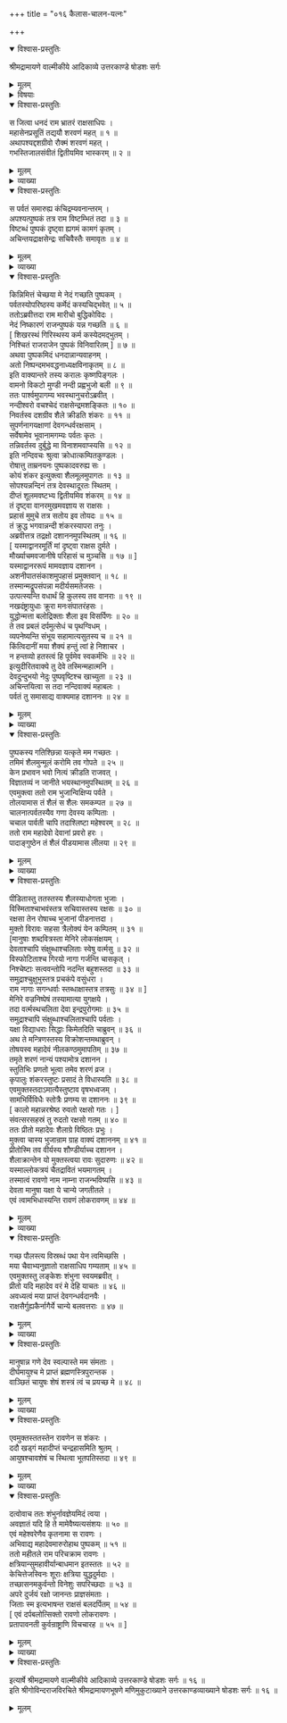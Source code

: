+++
title = "०१६ कैलास-चालन-यत्नः"

+++

<details open><summary>विश्वास-प्रस्तुतिः</summary>

श्रीमद्रामायणे वाल्मीकीये आदिकाव्ये उत्तरकाण्डे षोडशः सर्गः
</details>

<details><summary>मूलम्</summary>

श्रीमद्रामायणे वाल्मीकीये आदिकाव्ये उत्तरकाण्डे षोडशः सर्गः
</details>

<details><summary>विषयाः</summary>

कैलासाद् अवतीर्य  
मध्ये-स्कन्द-वनं गते रावणे  
रुद्राज्ञया रुद्ध-संचारे सति पुष्पके  
तत्-कारणं बहुधा तर्कयति सति  
तं प्रति नन्दिकेश्वरेण तस्य शंकर-क्रीडा-स्थानत्वोक्त्या  
गमन-प्रतिरोधनम् ॥ १ ॥  

तत्र रावणे नन्दिकेश्वरं प्रति  
वानर-मुख इति सावज्ञम् अपहसति सति  
तं प्रति नन्दिना  
वानरैः पराभव-संभव-कारक-शापदानम् ॥ २ ॥  

रावणेन विमान-स्तंभन-ज--रोषान्  
निज-भुजानाम् अधःप्रसारणेन कैलास-चालनम् ॥ ३ ॥  
हरेण पादाङ्गुष्ठेन शैलावष्टंभे  
अधस्-सक्त-बाहुना दशाननेन  
वर्ष-सहस्रं-महा-रावम् **आक्रोशनम्** ॥ ४ ॥  
मन्त्रि-बोधनाद्  
रावणेन स्तुत्या प्रसादितेन रुद्रेण  
तस्मै रावण-नाम-दान-पूर्वकं  
तदीप्सित-वर-प्रदानम् ॥ ५ ॥
</details>

<details open><summary>विश्वास-प्रस्तुतिः</summary>

स जित्वा धनदं राम भ्रातरं राक्षसाधिपः ।  
महासेनप्रसूतिं तद्ययौ शरवणं महत् ॥ १ ॥  
अथापश्यद्दशग्रीवो रौक्मं शरवणं महत् ।  
गभस्तिजालसंवीतं द्वितीयमिव भास्करम् ॥ २ ॥
</details>

<details><summary>मूलम्</summary>

स जित्वा धनदं राम भ्रातरं राक्षसाधिपः ।  
महासेनप्रसूतिं तद्ययौ शरवणं महत् ॥ १ ॥  
अथापश्यद्दशग्रीवो रौक्मं शरवणं महत् ।  
गभस्तिजालसंवीतं द्वितीयमिव भास्करम् ॥ २ ॥
</details>

<details><summary>व्याख्या</summary>

महासेनप्रसूतिं स्कन्दप्रसूतिस्थानं । अपश्यदित्यादि पूर्वसर्गान्तोक्तसंक्षेपप्रपञ्चनम् ॥ १-२ ॥
</details>

<details open><summary>विश्वास-प्रस्तुतिः</summary>

स पर्वतं समारुह्य कंचिद्रम्यवनान्तरम् ।  
अपश्यत्पुष्पकं तत्र राम विष्टम्भितं तदा ॥ ३ ॥  
विष्टब्धं पुष्पकं दृष्ट्वा ह्यगमं कामगं कृतम् ।  
अचिन्तयद्राक्षसेन्द्रः सचिवैस्तैः समावृतः ॥ ४ ॥
</details>

<details><summary>मूलम्</summary>

स पर्वतं समारुह्य कंचिद्रम्यवनान्तरम् ।  
अपश्यत्पुष्पकं तत्र राम विष्टम्भितं तदा ॥ ३ ॥  
विष्टब्धं पुष्पकं दृष्ट्वा ह्यगमं कामगं कृतम् ।  
अचिन्तयद्राक्षसेन्द्रः सचिवैस्तैः समावृतः ॥ ४ ॥
</details>

<details><summary>व्याख्या</summary>

विष्टम्भितं रुद्राज्ञयारुद्धसंचारं । कामगं पुष्पकं अगममिति राक्षसश्चिन्तयामासेत्यन्वयः ॥ ३-४ ॥
</details>

<details open><summary>विश्वास-प्रस्तुतिः</summary>

किन्निमित्तं चेच्छया मे नेदं गच्छति पुष्पकम् ।  
पर्वतस्योपरिष्ठस्य कर्मेदं कस्यचिद्भवेत् ॥ ५ ॥  
ततोऽब्रवीत्तदा राम मारीचो बुद्धिकोविदः ।  
नेदं निष्कारणं राजन्पुष्पकं यन्न गच्छति ॥ ६ ॥  
\[ शिखरस्थं गिरिस्थस्य कर्म कस्येदमद्भुतम् ।  
निश्चितं राजराजेन पुष्पकं विनिवारितम् \] ॥ ७ ॥  
अथवा पुष्पकमिदं धनदान्नान्यवाहनम् ।  
अतो निष्पन्दमभवद्धनाध्यक्षविनाकृतम् ॥ ८ ॥  
इति वाक्यान्तरे तस्य करालः कृष्णपिङ्गलः ।  
वामनो विकटो मुण्डी नन्दी प्रह्वभुजो बली ॥ ९ ॥  
ततः पार्श्वमुपागम्य भवस्थानुचरोऽब्रवीत् ।  
नन्दीश्वरो वचश्चेदं राक्षसेन्द्रमशङ्कितः ॥ १० ॥  
निवर्तस्व दशग्रीव शैले क्रीडति शंकरः ॥ ११ ॥  
सुपर्णनागयक्षाणां देवगन्धर्वरक्षसाम् ।  
सर्वेषामेव भूवानामगम्यः पर्वतः कृतः ।  
तन्निवर्तस्व दुर्बुद्धे मा विनाशमवाप्स्यसि ॥ १२ ॥  
इति नन्दिवचः श्रुत्वा क्रोधात्कम्पितकुण्डलः ।  
रोषात्तु ताम्रनयनः पुष्पकादवरुह्य सः ।  
कोयं शंकर इत्युक्त्वा शैलमूलमुपागतः ॥ १३ ॥  
सोपश्यन्नन्दिनं तत्र देवस्थादूरतः स्थितम् ।  
दीप्तं शूलमवष्टभ्य द्वितीयमिव शंकरम् ॥ १४ ॥  
तं दृष्ट्वा वानरमुखमवज्ञाय स राक्षसः ।  
प्रहासं मुमुचे तत्र सतोय इव तोयदः ॥ १५ ॥  
तं क्रुद्ध भगवान्नन्दी शंकरस्यापरा तनुः ।  
अब्रवीत्तत्र तद्रक्षो दशाननमुपस्थितम् ॥ १६ ॥  
\[ यस्माद्वानरमूर्तिं मां दृष्ट्वा राक्षस दुर्मते ।  
मौर्ख्याचमवजानीषे परिहासं च मुञ्चसि ॥ १७ ॥ \]  
यस्माद्वानररूपं मामवज्ञाय दशानन ।  
अशनीपातसंकाशमुपहासं प्रमुक्तवान् ॥ १८ ॥  
तस्मान्मद्रूपसंपन्ना मदीर्यसमतेजसः ।  
उत्पत्स्यन्ति वधार्थं हि कुलस्य तव वानराः ॥ १९ ॥  
नखदंष्ट्रायुधाः क्रूरा मनःसंपातरंहसः ।  
युद्धोन्मत्ता बलोद्रिक्ताः शैला इव विसर्पिणः ॥ २० ॥  
ते तव प्रबलं दर्पमुत्सेधं च पृथग्विधम् ।  
व्यपनेष्यन्ति संभूय सहामात्यसुतस्य च ॥ २१ ॥  
किंत्विदानीं मया शैक्यं हन्तुं त्वां हे निशाचर ।  
न हन्तव्यो हतस्त्वं हि पूर्वमेव स्वकर्मभिः ॥ २२ ॥  
इत्युदीरितवाक्ये तु देवे तस्मिन्महात्मनि ।  
देवदुन्दुभयो नेदुः पुष्पवृष्टिश्च खाच्युता ॥ २३ ॥  
अचिन्तयित्वा स तदा नन्दिवाक्यं महाबलः ।  
पर्वतं तु समासाद्य वाक्यमाह दशाननः ॥ २४ ॥
</details>

<details><summary>मूलम्</summary>

किन्निमित्तं चेच्छया मे नेदं गच्छति पुष्पकम् ।  
पर्वतस्योपरिष्ठस्य कर्मेदं कस्यचिद्भवेत् ॥ ५ ॥  
ततोऽब्रवीत्तदा राम मारीचो बुद्धिकोविदः ।  
नेदं निष्कारणं राजन्पुष्पकं यन्न गच्छति ॥ ६ ॥  
\[ शिखरस्थं गिरिस्थस्य कर्म कस्येदमद्भुतम् ।  
निश्चितं राजराजेन पुष्पकं विनिवारितम् \] ॥ ७ ॥  
अथवा पुष्पकमिदं धनदान्नान्यवाहनम् ।  
अतो निष्पन्दमभवद्धनाध्यक्षविनाकृतम् ॥ ८ ॥  
इति वाक्यान्तरे तस्य करालः कृष्णपिङ्गलः ।  
वामनो विकटो मुण्डी नन्दी प्रह्वभुजो बली ॥ ९ ॥  
ततः पार्श्वमुपागम्य भवस्थानुचरोऽब्रवीत् ।  
नन्दीश्वरो वचश्चेदं राक्षसेन्द्रमशङ्कितः ॥ १० ॥  
निवर्तस्व दशग्रीव शैले क्रीडति शंकरः ॥ ११ ॥  
सुपर्णनागयक्षाणां देवगन्धर्वरक्षसाम् ।  
सर्वेषामेव भूवानामगम्यः पर्वतः कृतः ।  
तन्निवर्तस्व दुर्बुद्धे मा विनाशमवाप्स्यसि ॥ १२ ॥  
इति नन्दिवचः श्रुत्वा क्रोधात्कम्पितकुण्डलः ।  
रोषात्तु ताम्रनयनः पुष्पकादवरुह्य सः ।  
कोयं शंकर इत्युक्त्वा शैलमूलमुपागतः ॥ १३ ॥  
सोपश्यन्नन्दिनं तत्र देवस्थादूरतः स्थितम् ।  
दीप्तं शूलमवष्टभ्य द्वितीयमिव शंकरम् ॥ १४ ॥  
तं दृष्ट्वा वानरमुखमवज्ञाय स राक्षसः ।  
प्रहासं मुमुचे तत्र सतोय इव तोयदः ॥ १५ ॥  
तं क्रुद्ध भगवान्नन्दी शंकरस्यापरा तनुः ।  
अब्रवीत्तत्र तद्रक्षो दशाननमुपस्थितम् ॥ १६ ॥  
\[ यस्माद्वानरमूर्तिं मां दृष्ट्वा राक्षस दुर्मते ।  
मौर्ख्याचमवजानीषे परिहासं च मुञ्चसि ॥ १७ ॥ \]  
यस्माद्वानररूपं मामवज्ञाय दशानन ।  
अशनीपातसंकाशमुपहासं प्रमुक्तवान् ॥ १८ ॥  
तस्मान्मद्रूपसंपन्ना मदीर्यसमतेजसः ।  
उत्पत्स्यन्ति वधार्थं हि कुलस्य तव वानराः ॥ १९ ॥  
नखदंष्ट्रायुधाः क्रूरा मनःसंपातरंहसः ।  
युद्धोन्मत्ता बलोद्रिक्ताः शैला इव विसर्पिणः ॥ २० ॥  
ते तव प्रबलं दर्पमुत्सेधं च पृथग्विधम् ।  
व्यपनेष्यन्ति संभूय सहामात्यसुतस्य च ॥ २१ ॥  
किंत्विदानीं मया शैक्यं हन्तुं त्वां हे निशाचर ।  
न हन्तव्यो हतस्त्वं हि पूर्वमेव स्वकर्मभिः ॥ २२ ॥  
इत्युदीरितवाक्ये तु देवे तस्मिन्महात्मनि ।  
देवदुन्दुभयो नेदुः पुष्पवृष्टिश्च खाच्युता ॥ २३ ॥  
अचिन्तयित्वा स तदा नन्दिवाक्यं महाबलः ।  
पर्वतं तु समासाद्य वाक्यमाह दशाननः ॥ २४ ॥
</details>

<details><summary>व्याख्या</summary>

कस्य कस्य पुरुषस्य । इदं कर्म भवेत् ॥ ५-२४ ॥
</details>

<details open><summary>विश्वास-प्रस्तुतिः</summary>

पुष्पकस्य गतिश्छिन्ना यत्कृते मम गच्छतः ।  
तमिमं शैलमुन्मूलं करोमि तव गोपते ॥ २५ ॥  
केन प्रभावन भवो नित्यं क्रीडति राजवत् ।  
विज्ञातव्यं न जानीते भयस्थानमुपस्थितम् ॥ २६ ॥  
एवमुक्त्वा ततो राम भुजान्विक्षिप्य पर्वते ।  
तोलयामास तं शैलं स शैलः समकम्पत ॥ २७ ॥  
चालनात्पर्वतस्यैव गणा देवस्य कम्पिताः ।  
चचाल पार्वती चापि तदाश्लिष्टा महेश्वरम् ॥ २८ ॥  
ततो राम महादेवो देवानां प्रवरो हरः ।  
पादाङ्गुष्ठेन तं शैलं पीडयामास लीलया ॥ २९ ॥
</details>

<details><summary>मूलम्</summary>

पुष्पकस्य गतिश्छिन्ना यत्कृते मम गच्छतः ।  
तमिमं शैलमुन्मूलं करोमि तव गोपते ॥ २५ ॥  
केन प्रभावन भवो नित्यं क्रीडति राजवत् ।  
विज्ञातव्यं न जानीते भयस्थानमुपस्थितम् ॥ २६ ॥  
एवमुक्त्वा ततो राम भुजान्विक्षिप्य पर्वते ।  
तोलयामास तं शैलं स शैलः समकम्पत ॥ २७ ॥  
चालनात्पर्वतस्यैव गणा देवस्य कम्पिताः ।  
चचाल पार्वती चापि तदाश्लिष्टा महेश्वरम् ॥ २८ ॥  
ततो राम महादेवो देवानां प्रवरो हरः ।  
पादाङ्गुष्ठेन तं शैलं पीडयामास लीलया ॥ २९ ॥
</details>

<details><summary>व्याख्या</summary>

गोपते हे वृषभपते रुद्र ॥ २५-२९ ॥
</details>

<details open><summary>विश्वास-प्रस्तुतिः</summary>

पीडितास्तु ततस्तस्य शैलस्याधोगता भुजाः ।  
विस्मिताश्चाभवंस्तत्र सचिवास्तस्य रक्षसः ॥ ३० ॥  
रक्षसा तेन रोषाच्च भुजानां पीडनात्तदा ।  
मुक्तो विरावः सहसा त्रैलोक्यं येन कम्पितम् ॥ ३१ ॥  
\[मानुषाः शब्दवित्रस्ता मेनिरे लोकसंक्षयम् ।  
देवताश्चापि संक्षुब्धाश्चलिताः स्वेषु वर्त्मसु ॥ ३२ ॥  
विस्फोटिताश्च गिरयो नागा गर्जन्ति चासकृत् ।  
निश्चेष्टाः सत्ववन्तोपि नदन्ति बहुशस्तदा ॥ ३३ ॥  
समुद्राश्चुक्षुभुस्तत्र प्रचकंपे वसुंधरा ।  
राम नागाः सगन्धर्वाः स्तब्धाक्षास्तत्र तत्रसुः ॥ ३४ ॥ \]  
मेनिरे वज्रनिष्पेषं तस्यामात्या युगक्षये ।  
तदा वर्त्मस्थचलिता देवा इन्द्रपुरोगमाः ॥ ३५ ॥  
समुद्राश्चापि संक्षुब्धाश्चलिताश्चापि पर्वताः ।  
यक्षा विद्याधराः सिद्धाः किमेतदिति चाब्रुवन् ॥ ३६ ॥  
अथ ते मन्त्रिणस्तस्य विक्रोशन्तमथाब्रुवन् ।  
तोषयस्व महादेवं नीलकण्ठमुमापतिम् ॥ ३७ ॥  
तमृते शरणं नान्यं पश्यामोत्र दशानन ।  
स्तुतिभिः प्रणतो भूत्वा तमेव शरणं व्रज ।  
कृपालुः शंकरस्तुष्टः प्रसादं ते विधास्यति ॥ ३८ ॥  
एवमुक्तस्तदाऽमात्यैस्तुष्टाव वृषभध्वजम् ।  
सामभिर्विविधैः स्तोत्रैः प्रणम्य स दशाननः ॥ ३९ ॥  
\[ कालो महान्नरश्रेष्ठ रुवतो रक्षसो गतः । \]  
संवत्सरसहस्रं तु रुदतो रक्षसो गतम् ॥ ४० ॥  
ततः प्रीतो महादेवः शैलाग्रे विष्ठितः प्रभुः ।  
मुक्त्वा चास्य भुजान्राम ग्राह वाक्यं दशाननम् ॥ ४१ ॥  
प्रीतोस्मि तव वीर्यस्य शौण्डीर्याच्च दशानन ।  
शैलाक्रान्तेन यो मुक्तस्त्वया रावः सुदारुणः ॥ ४२ ॥  
यस्माल्लोकत्रयं चैतद्रावितं भयमागतम् ।  
तस्मात्वं रावणो नाम नाम्ना राजन्भविष्यसि ॥ ४३ ॥  
देवता मानुषा यक्षा ये चान्ये जगतीतले ।  
एवं त्वामभिधास्यन्ति रावणं लोकरावणम् ॥ ४४ ॥
</details>

<details><summary>मूलम्</summary>

पीडितास्तु ततस्तस्य शैलस्याधोगता भुजाः ।  
विस्मिताश्चाभवंस्तत्र सचिवास्तस्य रक्षसः ॥ ३० ॥  
रक्षसा तेन रोषाच्च भुजानां पीडनात्तदा ।  
मुक्तो विरावः सहसा त्रैलोक्यं येन कम्पितम् ॥ ३१ ॥  
\[मानुषाः शब्दवित्रस्ता मेनिरे लोकसंक्षयम् ।  
देवताश्चापि संक्षुब्धाश्चलिताः स्वेषु वर्त्मसु ॥ ३२ ॥  
विस्फोटिताश्च गिरयो नागा गर्जन्ति चासकृत् ।  
निश्चेष्टाः सत्ववन्तोपि नदन्ति बहुशस्तदा ॥ ३३ ॥  
समुद्राश्चुक्षुभुस्तत्र प्रचकंपे वसुंधरा ।  
राम नागाः सगन्धर्वाः स्तब्धाक्षास्तत्र तत्रसुः ॥ ३४ ॥ \]  
मेनिरे वज्रनिष्पेषं तस्यामात्या युगक्षये ।  
तदा वर्त्मस्थचलिता देवा इन्द्रपुरोगमाः ॥ ३५ ॥  
समुद्राश्चापि संक्षुब्धाश्चलिताश्चापि पर्वताः ।  
यक्षा विद्याधराः सिद्धाः किमेतदिति चाब्रुवन् ॥ ३६ ॥  
अथ ते मन्त्रिणस्तस्य विक्रोशन्तमथाब्रुवन् ।  
तोषयस्व महादेवं नीलकण्ठमुमापतिम् ॥ ३७ ॥  
तमृते शरणं नान्यं पश्यामोत्र दशानन ।  
स्तुतिभिः प्रणतो भूत्वा तमेव शरणं व्रज ।  
कृपालुः शंकरस्तुष्टः प्रसादं ते विधास्यति ॥ ३८ ॥  
एवमुक्तस्तदाऽमात्यैस्तुष्टाव वृषभध्वजम् ।  
सामभिर्विविधैः स्तोत्रैः प्रणम्य स दशाननः ॥ ३९ ॥  
\[ कालो महान्नरश्रेष्ठ रुवतो रक्षसो गतः । \]  
संवत्सरसहस्रं तु रुदतो रक्षसो गतम् ॥ ४० ॥  
ततः प्रीतो महादेवः शैलाग्रे विष्ठितः प्रभुः ।  
मुक्त्वा चास्य भुजान्राम ग्राह वाक्यं दशाननम् ॥ ४१ ॥  
प्रीतोस्मि तव वीर्यस्य शौण्डीर्याच्च दशानन ।  
शैलाक्रान्तेन यो मुक्तस्त्वया रावः सुदारुणः ॥ ४२ ॥  
यस्माल्लोकत्रयं चैतद्रावितं भयमागतम् ।  
तस्मात्वं रावणो नाम नाम्ना राजन्भविष्यसि ॥ ४३ ॥  
देवता मानुषा यक्षा ये चान्ये जगतीतले ।  
एवं त्वामभिधास्यन्ति रावणं लोकरावणम् ॥ ४४ ॥
</details>

<details><summary>व्याख्या</summary>

अधोगताः पर्वतस्याधोभागगताः । भुजाः पीडिता आसन् ॥ ३०-४४ ॥
</details>

<details open><summary>विश्वास-प्रस्तुतिः</summary>

गच्छ पौलस्त्य विस्रब्धं पथा येन त्वमिच्छसि ।  
मया चैवाभ्यनुज्ञातो राक्षसाधिप गम्यताम् ॥ ४५ ॥  
एवमुक्तस्तु लङ्केशः शंभुना स्वयमब्रवीत् ।  
प्रीतो यदि महादेव वरं मे देहि याचतः ॥ ४६ ॥  
अवध्यत्वं मया प्राप्तं देवगन्धर्वदानवैः ।  
राक्षसैर्गुह्यकैर्नागैर्ये चान्ये बलवत्तराः ॥ ४७ ॥
</details>

<details><summary>मूलम्</summary>

गच्छ पौलस्त्य विस्रब्धं पथा येन त्वमिच्छसि ।  
मया चैवाभ्यनुज्ञातो राक्षसाधिप गम्यताम् ॥ ४५ ॥  
एवमुक्तस्तु लङ्केशः शंभुना स्वयमब्रवीत् ।  
प्रीतो यदि महादेव वरं मे देहि याचतः ॥ ४६ ॥  
अवध्यत्वं मया प्राप्तं देवगन्धर्वदानवैः ।  
राक्षसैर्गुह्यकैर्नागैर्ये चान्ये बलवत्तराः ॥ ४७ ॥
</details>

<details><summary>व्याख्या</summary>

मया त्वमभ्यनुज्ञातः । पुष्पकेण गमनायेति शेषः ॥ ४५-४७ ॥
</details>

<details open><summary>विश्वास-प्रस्तुतिः</summary>

मानुषान्न गणे देव स्वल्पास्ते मम संमताः ।  
दीर्घमायुश्च मे प्राप्तं ब्रह्मणस्त्रिपुरान्तक ।  
वाञ्छितं चायुषः शेषं शस्त्रं त्वं च प्रयच्छ मे ॥ ४८ ॥
</details>

<details><summary>मूलम्</summary>

मानुषान्न गणे देव स्वल्पास्ते मम संमताः ।  
दीर्घमायुश्च मे प्राप्तं ब्रह्मणस्त्रिपुरान्तक ।  
वाञ्छितं चायुषः शेषं शस्त्रं त्वं च प्रयच्छ मे ॥ ४८ ॥
</details>

<details><summary>व्याख्या</summary>

न गणे न गणयामि । ब्रह्मदत्तदीर्घायुष्याद्यो भागोगतस्तस्माच्छेषमवशिष्टं वाञ्छितं इदानीमेव दुष्कर्मणा केनाप्यविनष्टं संप्रयच्छ ॥ ४८ ॥
</details>

<details open><summary>विश्वास-प्रस्तुतिः</summary>

एवमुक्तस्ततस्तेन रावणेन स शंकरः ।  
ददौ खड्गं महादीप्तं चन्द्रहासमिति श्रुतम् ।  
आयुषश्चावशेषं च स्थित्वा भूतपतिस्तदा ॥ ४९ ॥
</details>

<details><summary>मूलम्</summary>

एवमुक्तस्ततस्तेन रावणेन स शंकरः ।  
ददौ खड्गं महादीप्तं चन्द्रहासमिति श्रुतम् ।  
आयुषश्चावशेषं च स्थित्वा भूतपतिस्तदा ॥ ४९ ॥
</details>

<details><summary>व्याख्या</summary>

आयुषश्चेति । ब्रह्मा दीर्घायुष्यंतावद्दत्तवान् तत्रास्यापमृत्यवो देवतादिभ्यः प्राप्ताः परिहृता भवन्तु । रामेण वध इति स्थित्वा मत्वेत्यर्थः ॥ ४९ ॥
</details>

<details open><summary>विश्वास-प्रस्तुतिः</summary>

दत्वोवाच ततः शंभुर्नावज्ञेयमिदं त्वया ।  
अवज्ञातं यदि हि ते मामेवैष्यत्यसंशयः ॥ ५० ॥  
एवं महेश्वरेणैव कृतनामा स रावणः ।  
अभिवाद्य महादेवमारुरोहाथ पुष्पकम् ॥ ५१ ॥  
ततो महीतले राम परिचक्राम रावणः ।  
क्षत्रियान्सुमहावीर्यान्बाधमान इतस्ततः ॥ ५२ ॥  
केचित्तेजस्विनः शूराः क्षत्रिया युद्धदुर्मदाः ।  
तच्छासनमकुर्वन्तो विनेशुः सपरिच्छदाः ॥ ५३ ॥  
अपरे दुर्जयं रक्षो जानन्तः प्राज्ञसंमताः ।  
जिताः स्म इत्यभाषन्त राक्षसं बलदर्पितम् ॥ ५४ ॥  
\[ एवं दर्पबलोत्सिक्तो रावणो लोकरावणः ।  
प्रतापावनती कुर्वन्राष्ट्राणि विचचारह ॥ ५५ ॥ \]
</details>

<details><summary>मूलम्</summary>

दत्वोवाच ततः शंभुर्नावज्ञेयमिदं त्वया ।  
अवज्ञातं यदि हि ते मामेवैष्यत्यसंशयः ॥ ५० ॥  
एवं महेश्वरेणैव कृतनामा स रावणः ।  
अभिवाद्य महादेवमारुरोहाथ पुष्पकम् ॥ ५१ ॥  
ततो महीतले राम परिचक्राम रावणः ।  
क्षत्रियान्सुमहावीर्यान्बाधमान इतस्ततः ॥ ५२ ॥  
केचित्तेजस्विनः शूराः क्षत्रिया युद्धदुर्मदाः ।  
तच्छासनमकुर्वन्तो विनेशुः सपरिच्छदाः ॥ ५३ ॥  
अपरे दुर्जयं रक्षो जानन्तः प्राज्ञसंमताः ।  
जिताः स्म इत्यभाषन्त राक्षसं बलदर्पितम् ॥ ५४ ॥  
\[ एवं दर्पबलोत्सिक्तो रावणो लोकरावणः ।  
प्रतापावनती कुर्वन्राष्ट्राणि विचचारह ॥ ५५ ॥ \]
</details>

<details><summary>व्याख्या</summary>

इदं खड्गरूपास्त्रं नावज्ञेयं । एकस्मिन्नपि दिने पूजौदासीन्यं न कर्तव्यमित्यर्थः । अवज्ञातं यदि ॥ ५०-५५ ॥
</details>

<details open><summary>विश्वास-प्रस्तुतिः</summary>

इत्यार्षे श्रीमद्रामायणे वाल्मीकीये आदिकाव्ये उत्तरकाण्डे षोडशः सर्गः ॥ १६ ॥  
इति श्रीगोविन्दराजविरचिते श्रीमद्रामायणभूषणे मणिमुकुटाख्याने उत्तरकाण्डव्याख्याने षोडशः सर्गः ॥ १६ ॥
</details>

<details><summary>मूलम्</summary>

इत्यार्षे श्रीमद्रामायणे वाल्मीकीये आदिकाव्ये उत्तरकाण्डे षोडशः सर्गः ॥ १६ ॥  
इति श्रीगोविन्दराजविरचिते श्रीमद्रामायणभूषणे मणिमुकुटाख्याने उत्तरकाण्डव्याख्याने षोडशः सर्गः ॥ १६ ॥
</details>

